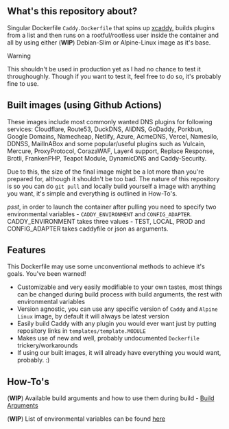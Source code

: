 ## What's this repository about?

Singular Dockerfile `Caddy.Dockerfile` that spins up [xcaddy](https://github.com/caddyserver/xcaddy), builds plugins from a list and then runs on a rootful/rootless user inside the container and all by using either (**WIP**) Debian-Slim or Alpine-Linux image as it's base.

> [!WARNING]
> This shouldn't be used in production yet as I had no chance to test it throughoughly. Though if you want to test it, feel free to do so, it's probably fine to use.

## Built images (using Github Actions)

These images include most commonly wanted DNS plugins for following services: Cloudflare, Route53, DuckDNS, AliDNS, GoDaddy, Porkbun, Google Domains, Namecheap, Netlify, Azure, AcmeDNS, Vercel, Namesilo, DDNSS, MailInABox and some popular/useful plugins such as Vulcain, Mercure, ProxyProtocol, CorazaWAF, Layer4 support, Replace Response, Brotli, FrankenPHP, Teapot Module, DynamicDNS and Caddy-Security. 

Due to this, the size of the final image might be a lot more than you're prepared for, although it shouldn't be too bad. The nature of this repository is so you can do `git pull` and locally build yourself a image with anything you want, it's simple and everything is outlined in How-To's.

*psst*, in order to launch the container after pulling you need to specify two environmental variables - `CADDY_ENVIRONMENT` and `CONFIG_ADAPTER`. CADDY_ENVIRONMENT takes three values - TEST, LOCAL, PROD and CONFIG_ADAPTER takes caddyfile or json as arguments.

## Features
This Dockerfile may use some unconventional methods to achieve it's goals. You've been warned!

- Customizable and very easily modifiable to your own tastes, most things can be changed during build process with build arguments, the rest with environmental variables
- Version agnostic, you can use any specific version of `Caddy` and `Alpine Linux` image, by default it will always be latest version
- Easily build Caddy with any plugin you would ever want just by putting repository links in `templates/template.MODULE`
- Makes use of new and well, probably undocumented `Dockerfile` trickery/workarounds
- If using our built images, it will already have everything you would want, probably. :)

## How-To's

(**WIP**) Available build arguments and how to use them during build - [Build Arguments](github.com/Rubberverse/qor-caddy/main/BuildArguments.MD)

(**WIP**) List of environmental variables can be found [here](https://github.com/Rubberverse/qor-caddy/main/Environment.MD)
